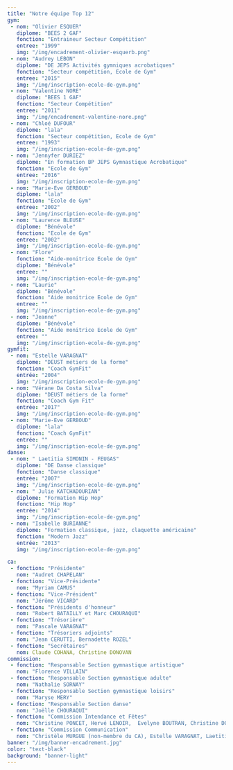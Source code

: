 ```yaml
---
title: "Notre équipe Top 12"
gym:
 - nom: "Olivier ESQUER"
   diplome: "BEES 2 GAF"
   fonction: "Entraineur Secteur Compétition"
   entree: "1999"
   img: "/img/encadrement-olivier-esquerb.png"
 - nom: "Audrey LEBON"
   diplome: "DE JEPS Activités gymniques acrobatiques"
   fonction: "Secteur compétition, Ecole de Gym"
   entree: "2015"
   img: "/img/inscription-ecole-de-gym.png"
 - nom: "Valentine NORE"
   diplome: "BEES 1 GAF"
   fonction: "Secteur Compétition"
   entree: "2011"
   img: "/img/encadrement-valentine-nore.png"
 - nom: "Chloé DUFOUR"
   diplome: "lala"
   fonction: "Secteur compétition, Ecole de Gym"
   entree: "1993"
   img: "/img/inscription-ecole-de-gym.png"
 - nom: "Jennyfer DURIEZ"
   diplome: "En formation BP JEPS Gymnastique Acrobatique"
   fonction: "Ecole de Gym"
   entree: "2016"
   img: "/img/inscription-ecole-de-gym.png"
 - nom: "Marie-Eve GERBOUD"
   diplome: "lala"
   fonction: "Ecole de Gym"
   entree: "2002"
   img: "/img/inscription-ecole-de-gym.png"
 - nom: "Laurence BLEUSE"
   diplome: "Bénévole"
   fonction: "Ecole de Gym"
   entree: "2002"
   img: "/img/inscription-ecole-de-gym.png"
 - nom: "Flore"
   fonction: "Aide-monitrice Ecole de Gym"
   diplome: "Bénévole"
   entree: ""
   img: "/img/inscription-ecole-de-gym.png"
 - nom: "Laurie"
   diplome: "Bénévole"
   fonction: "Aide monitrice Ecole de Gym"
   entree: ""
   img: "/img/inscription-ecole-de-gym.png"
 - nom: "Jeanne"
   diplome: "Bénévole"
   fonction: "Aide monitrice Ecole de Gym"
   entree: ""
   img: "/img/inscription-ecole-de-gym.png"
gymfit:
 - nom: "Estelle VARAGNAT"
   diplome: "DEUST métiers de la forme"
   fonction: "Coach GymFit"
   entrée: "2004"
   img: "/img/inscription-ecole-de-gym.png"
 - nom: "Vérane Da Costa Silva"
   diplome: "DEUST métiers de la forme"
   fonction: "Coach Gym Fit"
   entrée: "2017"
   img: "/img/inscription-ecole-de-gym.png"
 - nom: "Marie-Eve GERBOUD"
   diplome: "lala"
   fonction: "Coach GymFit"
   entrée: ""
   img: "/img/inscription-ecole-de-gym.png"
danse:
 - nom: " Laetitia SIMONIN - FEUGAS"
   diplome: "DE Danse classique"
   fonction: "Danse classique"
   entrée: "2007"
   img: "/img/inscription-ecole-de-gym.png"
 - nom: " Julie KATCHADOURIAN"
   diplome: "Formation Hip Hop"
   fonction: "Hip Hop"
   entrée: "2014"
   img: "/img/inscription-ecole-de-gym.png"
 - nom: "Isabelle BURIANNE"
   diplome: "Formation classique, jazz, claquette américaine"
   fonction: "Modern Jazz"
   entrée: "2013"
   img: "/img/inscription-ecole-de-gym.png"

ca:
 - fonction: "Présidente"
   nom: "Audret CHAPELAN"
 - fonction: "Vice-Présidente"
   nom: "Myriam CAMUS"
 - fonction: "Vice-Président"
   nom: "Jérôme VICARD"
 - fonction: "Présidents d'honneur"
   nom: "Robert BATAILLY et Marc CHOURAQUI"
 - fonction: "Trésorière"
   nom: "Pascale VARAGNAT"
 - fonction: "Trésoriers adjoints"
   nom: "Jean CERUTTI, Bernadette ROZEL"
 - fonction: "Secrétaires"
   nom: Claude COHANA, Christine DONOVAN
commission:
 - fonction: "Responsable Section gymnastique artistique"
   nom: "Florence VILLAIN"
 - fonction: "Responsable Section gymnastique adulte"
   nom: "Nathalie SORNAY"
 - fonction: "Responsable Section gymnastique loisirs"
   nom: "Maryse MERY"
 - fonction: "Responsable Section danse"
   nom: "Joëlle CHOURAQUI"
 - fonction: "Commission Intendance et Fêtes"
   nom: "Christine PONCET, Hervé LENOIR,  Evelyne BOUTRAN, Christine DONOVAN, Claude COHANA"
 - fonction: "Commission Communication"
   nom: "Christèle MURGUE (non-membre du CA), Estelle VARAGNAT, Laetitia BASTIN "
banner: "/img/banner-encadrement.jpg"
color: "text-black"
background: "banner-light"
---
```

